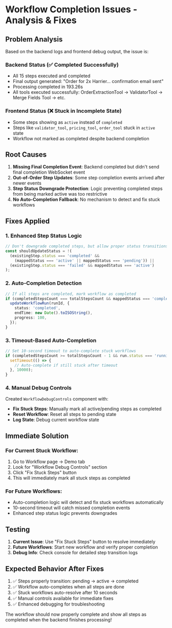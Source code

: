 # Workflow Completion Issues - Analysis & Fixes

## Problem Analysis

Based on the backend logs and frontend debug output, the issue is:

### Backend Status (✅ Completed Successfully)

- All 15 steps executed and completed
- Final output generated: "Order for 2x Harrier... confirmation email sent"
- Processing completed in 193.26s
- All tools executed successfully: OrderExtractionTool → ValidatorTool → Merge Fields Tool → etc.

### Frontend Status (❌ Stuck in Incomplete State)

- Some steps showing as `active` instead of `completed`
- Steps like `validator_tool`, `pricing_tool`, `order_tool` stuck in `active` state
- Workflow not marked as completed despite backend completion

## Root Causes

1. **Missing Final Completion Event**: Backend completed but didn't send final completion WebSocket event
2. **Out-of-Order Step Updates**: Some step completion events arrived after newer events
3. **Step Status Downgrade Protection**: Logic preventing completed steps from being marked active was too restrictive
4. **No Auto-Completion Fallback**: No mechanism to detect and fix stuck workflows

## Fixes Applied

### 1. Enhanced Step Status Logic

```typescript
// Don't downgrade completed steps, but allow proper status transitions
const shouldUpdateStatus = !(
  (existingStep.status === 'completed' &&
    (mappedStatus === 'active' || mappedStatus === 'pending')) ||
  (existingStep.status === 'failed' && mappedStatus === 'active')
);
```

### 2. Auto-Completion Detection

```typescript
// If all steps are completed, mark workflow as completed
if (completedStepsCount === totalStepsCount && mappedStatus === 'completed') {
  updateWorkflowRun(runId, {
    status: 'completed',
    endTime: new Date().toISOString(),
    progress: 100,
  });
}
```

### 3. Timeout-Based Auto-Completion

```typescript
// Set 10-second timeout to auto-complete stuck workflows
if (completedStepsCount >= totalStepsCount - 1 && run.status === 'running') {
  setTimeout(() => {
    // Auto-complete if still stuck after timeout
  }, 10000);
}
```

### 4. Manual Debug Controls

Created `WorkflowDebugControls` component with:

- **Fix Stuck Steps**: Manually mark all active/pending steps as completed
- **Reset Workflow**: Reset all steps to pending state
- **Log State**: Debug current workflow state

## Immediate Solution

### For Current Stuck Workflow:

1. Go to Workflow page → Demo tab
2. Look for "Workflow Debug Controls" section
3. Click "Fix Stuck Steps" button
4. This will immediately mark all stuck steps as completed

### For Future Workflows:

- Auto-completion logic will detect and fix stuck workflows automatically
- 10-second timeout will catch missed completion events
- Enhanced step status logic prevents downgrades

## Testing

1. **Current Issue**: Use "Fix Stuck Steps" button to resolve immediately
2. **Future Workflows**: Start new workflow and verify proper completion
3. **Debug Info**: Check console for detailed step transition logs

## Expected Behavior After Fixes

1. ✅ Steps properly transition: pending → active → completed
2. ✅ Workflow auto-completes when all steps are done
3. ✅ Stuck workflows auto-resolve after 10 seconds
4. ✅ Manual controls available for immediate fixes
5. ✅ Enhanced debugging for troubleshooting

The workflow should now properly complete and show all steps as completed when the backend finishes processing!
